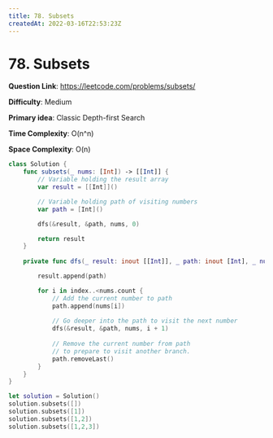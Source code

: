```yaml
---
title: 78. Subsets
createdAt: 2022-03-16T22:53:23Z
---
```


# 78. Subsets

**Question Link**: https://leetcode.com/problems/subsets/

**Difficulty**: Medium

**Primary idea**: Classic Depth-first Search
 
**Time Complexity**: O(n^n) 

**Space Complexity**: O(n)

```swift
class Solution {
    func subsets(_ nums: [Int]) -> [[Int]] {
        // Variable holding the result array
        var result = [[Int]]()

        // Variable holding path of visiting numbers
        var path = [Int]()

        dfs(&result, &path, nums, 0)

        return result
    }
    
    private func dfs(_ result: inout [[Int]], _ path: inout [Int], _ nums: [Int], _ index: Int) {

        result.append(path)

        for i in index..<nums.count {
            // Add the current number to path
            path.append(nums[i])
            
            // Go deeper into the path to visit the next number
            dfs(&result, &path, nums, i + 1)
            
            // Remove the current number from path
            // to prepare to visit another branch.
            path.removeLast()
        }
    }
}

let solution = Solution()
solution.subsets([])
solution.subsets([1])
solution.subsets([1,2])
solution.subsets([1,2,3])
```
